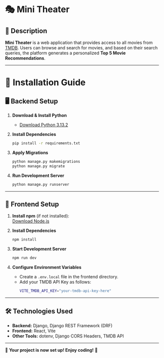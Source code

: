 # 🎭 Mini Theater

## 📌 Description
**Mini Theater** is a web application that provides access to all movies from [TMDB](https://www.themoviedb.org/). Users can browse and search for movies, and based on their search queries, the platform generates a personalized **Top 5 Movie Recommendations**.

---

# 🚀 Installation Guide

## 🖥️ Backend Setup

1. **Download & Install Python**
   - [Download Python 3.13.2](https://www.python.org/downloads/release/python-3132/)

2. **Install Dependencies**
   ```sh
   pip install -r requirements.txt
   ```

3. **Apply Migrations**
   ```sh
   python manage.py makemigrations
   python manage.py migrate
   ```

4. **Run Development Server**
   ```sh
   python manage.py runserver
   ```

---

## 🎨 Frontend Setup

1. **Install npm** (if not installed):  
   [Download Node.js](https://nodejs.org/)

2. **Install Dependencies**
   ```sh
   npm install
   ```

3. **Start Development Server**
   ```sh
   npm run dev
   ```

4. **Configure Environment Variables**
   - Create a `.env.local` file in the frontend directory.
   - Add your TMDB API Key as follows:
     ```sh
     VITE_TMDB_API_KEY="your-tmdb-api-key-here"
     ```

---

## 🛠 Technologies Used

- **Backend:** Django, Django REST Framework (DRF)
- **Frontend:** React, Vite
- **Other Tools:** dotenv, Django CORS Headers, TMDB API

---

🎉 **Your project is now set up! Enjoy coding!** 🚀

